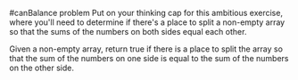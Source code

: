 #canBalance problem
Put on your thinking cap for this ambitious exercise, where you'll need to determine if there's a place to split a non-empty 
array so that the sums of the numbers on both sides equal each other.


Given a non-empty array, return true if there is a place to split the array so that the sum of the numbers on one side is 
equal to the sum of the numbers on the other side.